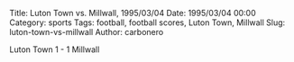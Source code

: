 Title: Luton Town vs. Millwall, 1995/03/04
Date: 1995/03/04 00:00
Category: sports
Tags: football, football scores, Luton Town, Millwall
Slug: luton-town-vs-millwall
Author: carbonero


Luton Town 1 - 1 Millwall
